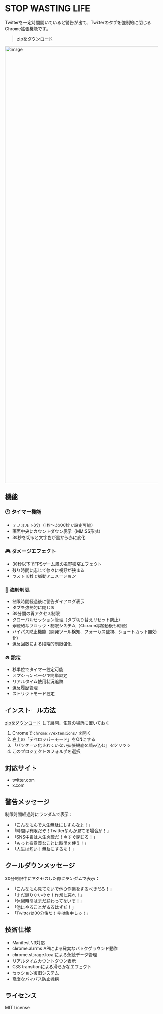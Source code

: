 # STOP WASTING LIFE

Twitterを一定時間開いていると警告が出て、Twitterのタブを強制的に閉じるChrome拡張機能です。

> [zipをダウンロード](https://github.com/arrow2nd/stop-wasting-life/archive/refs/heads/main.zip)

<img width="1440" alt="image" src="https://github.com/user-attachments/assets/9f7892f4-d7c0-4a6a-9f71-5aad81f59ccb" />

## 機能

### 🕐 タイマー機能
- デフォルト3分（1秒〜3600秒で設定可能）
- 画面中央にカウントダウン表示（MM:SS形式）
- 30秒を切ると文字色が黒から赤に変化

### 🎮 ダメージエフェクト
- 30秒以下でFPSゲーム風の視野狭窄エフェクト
- 残り時間に応じて徐々に視野が狭まる
- ラスト10秒で脈動アニメーション

### 🚫 強制制限
- 制限時間経過後に警告ダイアログ表示
- タブを強制的に閉じる
- 30分間の再アクセス制限
- グローバルセッション管理（タブ切り替えリセット防止）
- 永続的なブロック・制限システム（Chrome再起動後も継続）
- バイパス防止機能（開発ツール検知、フォーカス監視、ショートカット無効化）
- 違反回数による段階的制限強化

### ⚙️ 設定
- 秒単位でタイマー設定可能
- オプションページで簡単設定
- リアルタイム使用状況追跡
- 違反履歴管理
- ストリクトモード設定

## インストール方法

[zipをダウンロード](https://github.com/arrow2nd/stop-wasting-life/archive/refs/heads/main.zip) して展開、任意の場所に置いておく

1. Chromeで `chrome://extensions/` を開く
2. 右上の「デベロッパーモード」をONにする
3. 「パッケージ化されていない拡張機能を読み込む」をクリック
4. このプロジェクトのフォルダを選択

## 対応サイト

- twitter.com
- x.com

## 警告メッセージ

制限時間経過時にランダムで表示：
- 「こんなもんで人生無駄にしすんなよ！」
- 「時間は有限だぞ！Twitterなんか見てる場合か！」
- 「SNS中毒は人生の敵だ！今すぐ閉じろ！」
- 「もっと有意義なことに時間を使え！」
- 「人生は短い！無駄にするな！」

## クールダウンメッセージ

30分制限中にアクセスした際にランダムで表示：
- 「こんなもん見てないで他の作業をするべきだろ！」
- 「まだ懲りないのか！作業に戻れ！」
- 「休憩時間はまだ終わってないぞ！」
- 「他にやることがあるはずだ！」
- 「Twitterは30分後だ！今は集中しろ！」

## 技術仕様

- Manifest V3対応
- chrome.alarms APIによる確実なバックグラウンド動作
- chrome.storage.localによる永続データ管理
- リアルタイムカウントダウン表示
- CSS transitionによる滑らかなエフェクト
- セッション復旧システム
- 高度なバイパス防止機構

## ライセンス

MIT License
